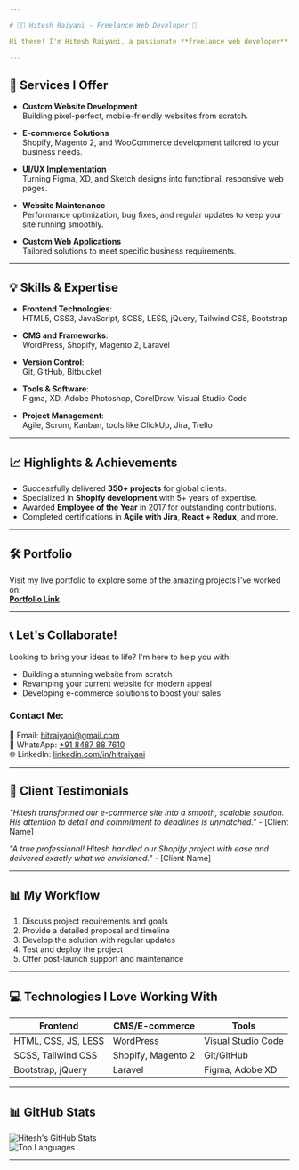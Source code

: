 ```yaml
---

# 👨‍💻 Hitesh Raiyani - Freelance Web Developer 🌟

Hi there! I'm Hitesh Raiyani, a passionate **freelance web developer** with over 9+ years of experience in creating modern, responsive, and user-friendly websites. I specialize in **Frontend Development**, **Shopify**, **WordPress**, and **Magento 2**, along with custom web solutions.

---
```


## 🚀 Services I Offer

- **Custom Website Development**  
  Building pixel-perfect, mobile-friendly websites from scratch.

- **E-commerce Solutions**  
  Shopify, Magento 2, and WooCommerce development tailored to your business needs.

- **UI/UX Implementation**  
  Turning Figma, XD, and Sketch designs into functional, responsive web pages.

- **Website Maintenance**  
  Performance optimization, bug fixes, and regular updates to keep your site running smoothly.

- **Custom Web Applications**  
  Tailored solutions to meet specific business requirements.

---

## 💡 Skills & Expertise

- **Frontend Technologies**:  
  HTML5, CSS3, JavaScript, SCSS, LESS, jQuery, Tailwind CSS, Bootstrap

- **CMS and Frameworks**:  
  WordPress, Shopify, Magento 2, Laravel

- **Version Control**:  
  Git, GitHub, Bitbucket

- **Tools & Software**:  
  Figma, XD, Adobe Photoshop, CorelDraw, Visual Studio Code

- **Project Management**:  
  Agile, Scrum, Kanban, tools like ClickUp, Jira, Trello

---

## 📈 Highlights & Achievements

- Successfully delivered **350+ projects** for global clients.  
- Specialized in **Shopify development** with 5+ years of expertise.  
- Awarded **Employee of the Year** in 2017 for outstanding contributions.  
- Completed certifications in **Agile with Jira**, **React + Redux**, and more.

---

## 🛠️ Portfolio

Visit my live portfolio to explore some of the amazing projects I’ve worked on:  
**[Portfolio Link](#)**

---

## 📞 Let's Collaborate!

Looking to bring your ideas to life? I'm here to help you with:  
- Building a stunning website from scratch  
- Revamping your current website for modern appeal  
- Developing e-commerce solutions to boost your sales

### Contact Me:  
📧 Email: hitraiyani@gmail.com  
📱 WhatsApp: [+91 8487 88 7610](tel:+918487887610)  
🌐 LinkedIn: [linkedin.com/in/hitraiyani](https://www.linkedin.com/in/hitraiyani)  

---

## 🌟 Client Testimonials

*"Hitesh transformed our e-commerce site into a smooth, scalable solution. His attention to detail and commitment to deadlines is unmatched."* - [Client Name]  

*"A true professional! Hitesh handled our Shopify project with ease and delivered exactly what we envisioned."* - [Client Name]  

---

## 📊 My Workflow

1. Discuss project requirements and goals  
2. Provide a detailed proposal and timeline  
3. Develop the solution with regular updates  
4. Test and deploy the project  
5. Offer post-launch support and maintenance  

---

## 💻 Technologies I Love Working With

| **Frontend**         | **CMS/E-commerce** | **Tools**            |
|-----------------------|--------------------|----------------------|
| HTML, CSS, JS, LESS   | WordPress          | Visual Studio Code   |
| SCSS, Tailwind CSS    | Shopify, Magento 2 | Git/GitHub           |
| Bootstrap, jQuery     | Laravel            | Figma, Adobe XD      |

---

## 📊 GitHub Stats

![Hitesh's GitHub Stats](https://github-readme-stats.vercel.app/api?username=your-github-username&show_icons=true&theme=radical)  
![Top Languages](https://github-readme-stats.vercel.app/api/top-langs/?username=your-github-username&layout=compact&theme=radical)

---

<!---
hitraiyani93/hitraiyani93 is a ✨ special ✨ repository because its `README.md` (this file) appears on your GitHub profile.
You can click the Preview link to take a look at your changes.
--->
